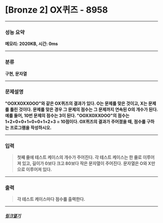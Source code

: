 # [Bronze 2] OX퀴즈 - 8958
___
### **성능 요약**  
**메모리: 2020KB, 시간: 0ms**
___
### **분류**
**구현, 문자열**
___
### **문제설명**  
**"OOXXOXXOOO"와 같은 OX퀴즈의 결과가 있다. O는 문제를 맞은 것이고, X는 문제를 틀린 것이다. 문제를 맞은 경우 그 문제의 점수는 그 문제까지 연속된 O의 개수가 된다. 예를 들어, 10번 문제의 점수는 3이 된다. "OOXXOXXOOO"의 점수는 1+2+0+0+1+0+0+1+2+3 = 10점이다. OX퀴즈의 결과가 주어졌을 때, 점수를 구하는 프로그램을 작성하시오.**
___
### **입력**  
 > **첫째 줄에 테스트 케이스의 개수가 주어진다. 각 테스트 케이스는 한 줄로 이루어져 있고, 길이가 0보다 크고 80보다 작은 문자열이 주어진다. 문자열은 O와 X만으로 이루어져 있다.**
 
 ___
### **출력**  
 > **각 테스트 케이스마다 점수를 출력한다.**
 
 ____
 ##### [*링크열기*](https://www.acmicpc.net/problem/8958)